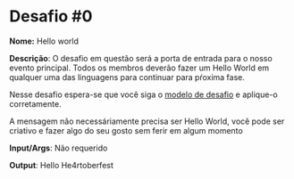 # Desafio #0

**Nome:** Hello world

**Descrição**: O desafio em questão será a porta de entrada para o nosso evento principal. Todos os membros deverão fazer um Hello World em qualquer uma das linguagens para continuar para pŕoxima fase.

Nesse desafio espera-se que você siga o [modelo de desafio](../model.md) e aplique-o corretamente. 

A mensagem não necessáriamente precisa ser Hello World, você pode ser criativo e fazer algo do seu gosto sem ferir em algum momento 

**Input/Args**: Não requerido

**Output**: Hello He4rtoberfest